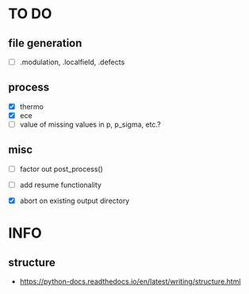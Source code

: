 # TO DO

## file generation
- [ ] .modulation, .localfield, .defects

## process
- [x] thermo
- [x] ece
- [ ] value of missing values in p, p_sigma, etc.?

## misc
- [ ] factor out post_process()
- [ ] add resume functionality
- [x] abort on existing output directory


# INFO

## structure
- <https://python-docs.readthedocs.io/en/latest/writing/structure.html>

